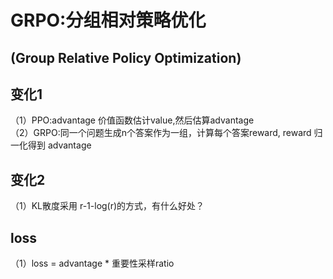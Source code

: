 # GRPO:分组相对策略优化
## (Group Relative Policy Optimization)
## 变化1
（1）PPO:advantage 价值函数估计value,然后估算advantage \
（2）GRPO:同一个问题生成n个答案作为一组，计算每个答案reward, reward 归一化得到 advantage
## 变化2
（1）KL散度采用 r-1-log(r)的方式，有什么好处？
## loss
（1）loss = advantage * 重要性采样ratio

